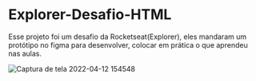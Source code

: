 # Explorer-Desafio-HTML
Esse projeto foi um desafio da Rocketseat(Explorer), eles mandaram um protótipo no figma para desenvolver, colocar em prática o que aprendeu nas aulas.

![Captura de tela 2022-04-12 154548](https://user-images.githubusercontent.com/87449597/163032581-598a6355-2533-4b28-a1e0-3b7a5cc6a728.png)


